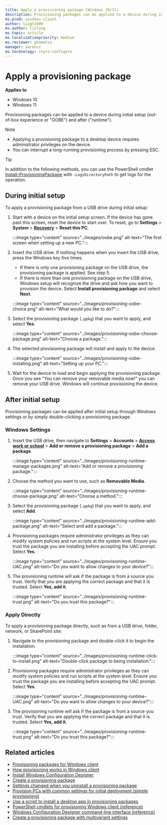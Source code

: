 ```yaml
---
title: Apply a provisioning package (Windows 10/11)
description: Provisioning packages can be applied to a device during initial setup (OOBE) and after (runtime).
ms.prod: windows-client
author: lizgt2000
ms.author: lizlong
ms.topic: article
ms.localizationpriority: medium
ms.reviewer: gkomatsu
manager: aaroncz
ms.technology: itpro-configure
---
```


# Apply a provisioning package


**Applies to**

-   Windows 10
-   Windows 11

Provisioning packages can be applied to a device during initial setup (out-of-box experience or "OOBE") and after ("runtime").

> [!NOTE]
>
> - Applying a provisioning package to a desktop device requires administrator privileges on the device.
> - You can interrupt a long-running provisioning process by pressing ESC.

> [!TIP]
> In addition to the following methods, you can use the PowerShell cmdlet [Install-ProvisioningPackage](/powershell/module/provisioning/Install-ProvisioningPackage) with `-LogsDirectoryPath` to get logs for the operation.

## During initial setup

To apply a provisioning package from a USB drive during initial setup:

1. Start with a device on the initial setup screen. If the device has gone past this screen, reset the device to start over. To reset, go to **Settings** > **System** > [**Recovery**](ms-settings:recovery) > **Reset this PC**.

   :::image type="content" source="../images/oobe.png" alt-text="The first screen when setting up a new PC.":::

2. Insert the USB drive. If nothing happens when you insert the USB drive, press the Windows key five times.

   - If there is only one provisioning package on the USB drive, the provisioning package is applied. See step 5.
   - If there is more than one provisioning package on the USB drive, Windows setup will recognize the drive and ask how you want to provision the device. Select **Install provisioning package** and select **Next**.

   :::image type="content" source="../images/provisioning-oobe-choice.png" alt-text="What would you like to do?":::

3. Select the provisioning package (`.ppkg`) that you want to apply, and select **Yes**.

    :::image type="content" source="../images/provisioning-oobe-choose-package.png" alt-text="Choose a package.":::

4. The selected provisioning package will install and apply to the device.

   :::image type="content" source="../images/provisioning-oobe-installing.png" alt-text="Setting up your PC.":::

5. Wait for the device to load and begin applying the provisioning package. Once you see "You can remove your removable media now!" you can remove your USB drive. Windows will continue provisioning the device.

## After initial setup

Provisioning packages can be applied after initial setup through Windows settings or by simply double-clicking a provisioning package.

### Windows Settings

1. Insert the USB drive, then navigate to **Settings** > **Accounts** > [**Access work or school**](ms-settings:workplace) > **Add or remove a provisioning package** > **Add a package**.

   :::image type="content" source="../images/provisioning-runtime-manage-packages.png" alt-text="Add or remove a provisioning package.":::

2. Choose the method you want to use, such as **Removable Media**.

   :::image type="content" source="../images/provisioning-runtime-choose-package.png" alt-text="Choose a method.":::

3. Select the provisioning package (`.ppkg`) that you want to apply, and select **Add**.

   :::image type="content" source="../images/provisioning-runtime-add-package.png" alt-text="Select and add a package.":::

4. Provisioning packages require administrator privileges as they can modify system policies and run scripts at the system level. Ensure you trust the package you are installing before accepting the UAC prompt. Select **Yes**.

   :::image type="content" source="../images/provisioning-runtime-UAC.png" alt-text="Do you want to allow changes to your device?":::

5. The provisioning runtime will ask if the package is from a source you trust. Verify that you are applying the correct package and that it is trusted. Select **Yes, add it**.

   :::image type="content" source="../images/provisioning-runtime-trust.png" alt-text="Do you trust this package?":::

### Apply Directly

To apply a provisioning package directly, such as from a USB drive, folder, network, or SharePoint site:

1. Navigate to the provisioning package and double-click it to begin the installation.

   :::image type="content" source="../images/provisioning-runtime-click-to-install.png" alt-text="Double-click package to being installation.":::

2. Provisioning packages require administrator privileges as they can modify system policies and run scripts at the system level. Ensure you trust the package you are installing before accepting the UAC prompt. Select **Yes**.

   :::image type="content" source="../images/provisioning-runtime-UAC.png" alt-text="Do you want to allow changes to your device?":::

3. The provisioning runtime will ask if the package is from a source you trust. Verify that you are applying the correct package and that it is trusted. Select **Yes, add it**.

   :::image type="content" source="../images/provisioning-runtime-trust.png" alt-text="Do you trust this package?":::

## Related articles

- [Provisioning packages for Windows client](provisioning-packages.md)
- [How provisioning works in Windows client](provisioning-how-it-works.md)
- [Install Windows Configuration Designer](provisioning-install-icd.md)
- [Create a provisioning package](provisioning-create-package.md)
- [Settings changed when you uninstall a provisioning package](provisioning-uninstall-package.md)
- [Provision PCs with common settings for initial deployment (simple provisioning)](provision-pcs-for-initial-deployment.md)
- [Use a script to install a desktop app in provisioning packages](provisioning-script-to-install-app.md)
- [PowerShell cmdlets for provisioning Windows client (reference)](provisioning-powershell.md)
- [Windows Configuration Designer command-line interface (reference)](provisioning-command-line.md)
- [Create a provisioning package with multivariant settings](provisioning-multivariant.md)
